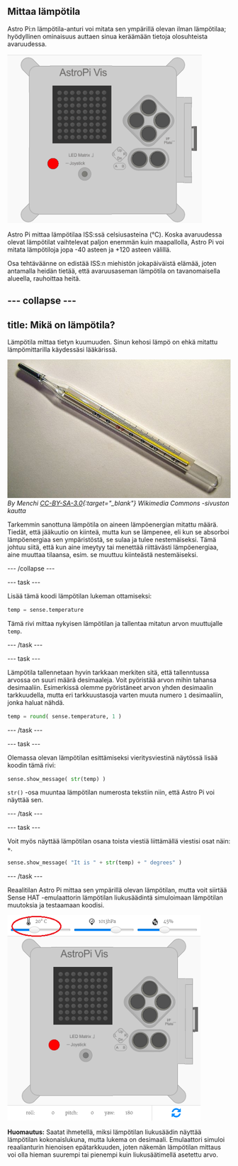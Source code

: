 ## Mittaa lämpötila

Astro Pi:n lämpötila-anturi voi mitata sen ympärillä olevan ilman lämpötilaa; hyödyllinen ominaisuus auttaen sinua keräämään tietoja olosuhteista avaruudessa.

![Viesti lämpötilasta](images/degrees-message.gif)

Astro Pi mittaa lämpötilaa ISS:ssä celsiusasteina (&deg;C). Koska avaruudessa olevat lämpötilat vaihtelevat paljon enemmän kuin maapallolla, Astro Pi voi mitata lämpötiloja jopa -40 asteen ja +120 asteen välillä.

Osa tehtäväänne on edistää ISS:n miehistön jokapäiväistä elämää, joten antamalla heidän tietää, että avaruusaseman lämpötila on tavanomaisella alueella, rauhoittaa heitä.

--- collapse ---
---
title: Mikä on lämpötila?
---
Lämpötila mittaa tietyn kuumuuden. Sinun kehosi lämpö on ehkä mitattu lämpömittarilla käydessäsi lääkärissä.

![Lämpömittari](images/thermometer.JPG) *By Menchi [CC-BY-SA-3.0](http://creativecommons.org/licenses/by-sa/3.0/){:target="_blank"} Wikimedia Commons -sivuston kautta*

Tarkemmin sanottuna lämpötila on aineen lämpöenergian mitattu määrä. Tiedät, että jääkuutio on kiinteä, mutta kun se lämpenee, eli kun se absorboi lämpöenergiaa sen ympäristöstä, se sulaa ja tulee nestemäiseksi. Tämä johtuu siitä, että kun aine imeytyy tai menettää riittävästi lämpöenergiaa, aine muuttaa tilaansa, esim. se muuttuu kiinteästä nestemäiseksi.

--- /collapse ---

--- task ---

Lisää tämä koodi lämpötilan lukeman ottamiseksi:

```python
temp = sense.temperature
```

Tämä rivi mittaa nykyisen lämpötilan ja tallentaa mitatun arvon muuttujalle `temp`.

--- /task ---

--- task ---

Lämpötila tallennetaan hyvin tarkkaan merkiten sitä, että tallenntussa arvossa on suuri määrä desimaaleja. Voit pyöristää arvon mihin tahansa desimaaliin. Esimerkissä olemme pyöristäneet arvon yhden desimaalin tarkkuudella, mutta eri tarkkuustasoja varten muuta numero `1` desimaaliin, jonka haluat nähdä.

```python
temp = round( sense.temperature, 1 )
```

--- /task ---

--- task ---

Olemassa olevan lämpötilan esittämiseksi vieritysviestinä näytössä lisää koodin tämä rivi:

```python
sense.show_message( str(temp) )
```

`str()` -osa muuntaa lämpötilan numerosta tekstiin niin, että Astro Pi voi näyttää sen.

--- /task ---

--- task ---

Voit myös näyttää lämpötilan osana toista viestiä liittämällä viestisi osat näin: `+`.

```python
sense.show_message( "It is " + str(temp) + " degrees" )
```

--- /task ---

Reaalitilan Astro Pi mittaa sen ympärillä olevan lämpötilan, mutta voit siirtää Sense HAT -emulaattorin lämpötilan liukusäädintä simuloimaan lämpötilan muutoksia ja testaamaan koodisi.

![Lämpötilan liukusäädin](images/temperature-slider.png)

**Huomautus:** Saatat ihmetellä, miksi lämpötilan liukusäädin näyttää lämpötilan kokonaislukuna, mutta lukema on desimaali. Emulaattori simuloi reaalianturin hienoisen epätarkkuuden, joten näkemän lämpötilan mittaus voi olla hieman suurempi tai pienempi kuin liukusäätimellä asetettu arvo.